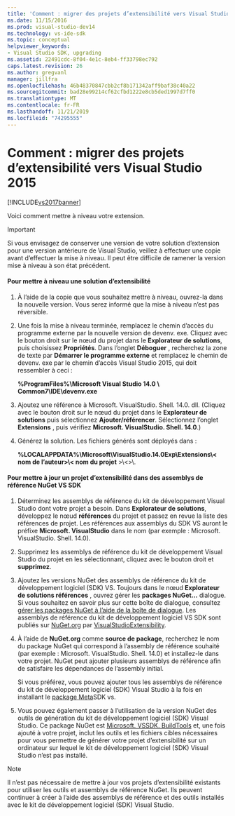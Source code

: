 ```yaml
---
title: 'Comment : migrer des projets d’extensibilité vers Visual Studio 2015 | Microsoft Docs'
ms.date: 11/15/2016
ms.prod: visual-studio-dev14
ms.technology: vs-ide-sdk
ms.topic: conceptual
helpviewer_keywords:
- Visual Studio SDK, upgrading
ms.assetid: 22491cdc-8f04-4e1c-8eb4-ff33798ec792
caps.latest.revision: 26
ms.author: gregvanl
manager: jillfra
ms.openlocfilehash: 46b48370847cbb2cf8b171342aff9baf38c40a22
ms.sourcegitcommit: bad28e99214cf62cfbd1222e8cb5ded1997d7ff0
ms.translationtype: MT
ms.contentlocale: fr-FR
ms.lasthandoff: 11/21/2019
ms.locfileid: "74295555"
---
```

# <a name="how-to-migrate-extensibility-projects-to-visual-studio-2015"></a>Comment : migrer des projets d’extensibilité vers Visual Studio 2015
[!INCLUDE[vs2017banner](../includes/vs2017banner.md)]

Voici comment mettre à niveau votre extension.  
  
> [!IMPORTANT]
> Si vous envisagez de conserver une version de votre solution d’extension pour une version antérieure de Visual Studio, veillez à effectuer une copie avant d’effectuer la mise à niveau. Il peut être difficile de ramener la version mise à niveau à son état précédent.  
  
#### <a name="to-upgrade-an-extensibility-solution"></a>Pour mettre à niveau une solution d’extensibilité  
  
1. À l’aide de la copie que vous souhaitez mettre à niveau, ouvrez-la dans la nouvelle version. Vous serez informé que la mise à niveau n’est pas réversible.  
  
2. Une fois la mise à niveau terminée, remplacez le chemin d’accès du programme externe par la nouvelle version de devenv. exe. Cliquez avec le bouton droit sur le nœud du projet dans le **Explorateur de solutions**, puis choisissez **Propriétés**. Dans l’onglet **Déboguer** , recherchez la zone de texte par **Démarrer le programme externe** et remplacez le chemin de devenv. exe par le chemin d’accès Visual Studio 2015, qui doit ressembler à ceci :  
  
     **%ProgramFiles%\Microsoft Visual Studio 14.0 \ Common7\IDE\devenv.exe**  
  
3. Ajoutez une référence à Microsoft. VisualStudio. Shell. 14.0. dll. (Cliquez avec le bouton droit sur le nœud du projet dans le **Explorateur de solutions** puis sélectionnez **Ajouter/référencer**. Sélectionnez l’onglet **Extensions** , puis vérifiez **Microsoft. VisualStudio. Shell. 14.0**.)  
  
4. Générez la solution. Les fichiers générés sont déployés dans :  
  
     **%LOCALAPPDATA%\Microsoft\VisualStudio.14.0Exp\Extensions\\< nom de l’auteur\>\\< nom du projet** \>\\<\>\\.  
  
#### <a name="to-update-an-extensibility-project-to-nuget-vs-sdk-reference-assemblies"></a>Pour mettre à jour un projet d’extensibilité dans des assemblys de référence NuGet VS SDK  
  
1. Déterminez les assemblys de référence du kit de développement Visual Studio dont votre projet a besoin.  Dans **Explorateur de solutions**, développez le nœud **références** du projet et passez en revue la liste des références de projet.  Les références aux assemblys du SDK VS auront le préfixe **Microsoft. VisualStudio** dans le nom (par exemple : Microsoft. VisualStudio. Shell. 14.0).  
  
2. Supprimez les assemblys de référence du kit de développement Visual Studio du projet en les sélectionnant, cliquez avec le bouton droit et **supprimez**.  
  
3. Ajoutez les versions NuGet des assemblys de référence du kit de développement logiciel (SDK) VS.  Toujours dans le nœud **Explorateur de solutions références** , ouvrez gérer les **packages NuGet...** dialogue.  Si vous souhaitez en savoir plus sur cette boîte de dialogue, consultez [gérer les packages NuGet à l’aide de la boîte de dialogue](https://docs.microsoft.com/nuget/consume-packages/install-use-packages-visual-studio). Les assemblys de référence du kit de développement logiciel VS SDK sont publiés sur [NuGet.org](https://www.nuget.org/) par [VisualStudioExtensibility](https://www.nuget.org/profiles/VisualStudioExtensibility).  
  
4. À l’aide de **NuGet.org** comme **source de package**, recherchez le nom du package NuGet qui correspond à l’assembly de référence souhaité (par exemple : Microsoft. VisualStudio. Shell. 14.0) et installez-le dans votre projet.  NuGet peut ajouter plusieurs assemblys de référence afin de satisfaire les dépendances de l’assembly initial.  
  
     Si vous préférez, vous pouvez ajouter tous les assemblys de référence du kit de développement logiciel (SDK) Visual Studio à la fois en installant le [package Meta](https://www.nuget.org/packages/VSSDK_Reference_Assemblies)SDK vs.  
  
5. Vous pouvez également passer à l’utilisation de la version NuGet des outils de génération du kit de développement logiciel (SDK) Visual Studio. Ce package NuGet est [Microsoft. VSSDK. BuildTools](https://www.nuget.org/packages/Microsoft.VSSDK.BuildTools) et, une fois ajouté à votre projet, inclut les outils et les fichiers cibles nécessaires pour vous permettre de générer votre projet d’extensibilité sur un ordinateur sur lequel le kit de développement logiciel (SDK) Visual Studio n’est pas installé.  
  
> [!NOTE]
> Il n’est pas nécessaire de mettre à jour vos projets d’extensibilité existants pour utiliser les outils et assemblys de référence NuGet.  Ils peuvent continuer à créer à l’aide des assemblys de référence et des outils installés avec le kit de développement logiciel (SDK) Visual Studio.
